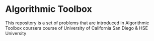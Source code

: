# Algorithmic Toolbox

This repository is a set of problems that are introduced in Algorithmic Toolbox coursera course of University of California San Diego & HSE University